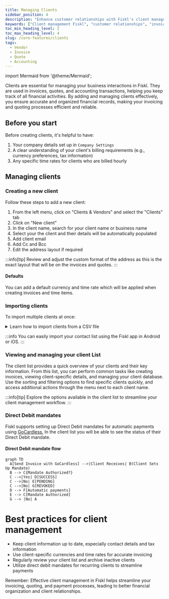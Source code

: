```yaml
---
title: Managing Clients
sidebar_position: 4
description: "Enhance customer relationships with Fiskl's client management tools: Track interactions, streamline invoicing, and boost satisfaction."
keywords: ["Client management Fiskl", "customer relationships", "invoicing software", "client tracking"]
toc_min_heading_level: 2
toc_max_heading_level: 4
slug: /core-features/clients
tags:
  - Vendor
  - Invoice
  - Quote
  - Accounting
---
```


<!-- import TOCInline from '@theme/TOCInline'; -->
import Mermaid from '@theme/Mermaid';

Clients are essential for managing your business interactions in Fiskl. They are used in invoices, quotes, and accounting transactions, helping you keep track of all financial activities. By adding and managing clients effectively, you ensure accurate and organized financial records, making your invoicing and quoting processes efficient and reliable.

## Before you start

Before creating clients, it's helpful to have:

1. Your company details set up in ```Company Settings```
2. A clear understanding of your client's billing requirements (e.g., currency preferences, tax information)
3. Any specific time rates for clients who are billed hourly

## Managing clients

### Creating a new client

Follow these steps to add a new client:

1. From the left menu, click on "Clients & Vendors" and select the "Clients" tab
2. Click on "New client"
3. In the client name, search for your client name or business name
4. Select your the client and their details will be automatically populated
5. Add client email
6. Add Cc and Bcc
7. Edit the address layout if required

:::info[tip]
Review and adjust the custom format of the address as this is the exact layout that will be on the invoices and quotes.
:::

#### Defaults

You can add a default currency and time rate which will be applied when creating invoices and time items.

### Importing clients

To import multiple clients at once:

<details>
<summary>Learn how to import clients from a CSV file</summary>

1. Go to "Clients & Vendors" from the left menu and click on "Clients"
2. Click the "Import" button at the top of the client list
3. Select "Import client details" and choose a .csv file from your device
4. Match the .csv column headers with the field names in Fiskl
5. Click "Import"
6. Review the preview of client items and click "Import" again
7. You'll receive a notification of the number of clients added to your list

</details>

:::info
You can easily import your contact list using the Fiskl app in Android or iOS.
:::

### Viewing and managing your client List

The client list provides a quick overview of your clients and their key information.
From this list, you can perform common tasks like creating invoices, viewing client-specific details, and managing your client database.
Use the sorting and filtering options to find specific clients quickly, and access additional actions through the menu next to each client name.

:::info[tip]
Explore the options available in the client list to streamline your client management workflow.
:::

### Direct Debit mandates

Fiskl supports setting up Direct Debit mandates for automatic payments using [GoCardless.](../../Integrations/Payment-Gateways/gocardless-integration.md)
In the client list you will be able to see the status of their Direct Debit mandate.

#### Direct Debit mandate flow

```mermaid
graph TD
  A[Send Invoice with GoCardless] -->|Client Receives| B(Client Sets Up Mandate)
  B --> C{Mandate Authorized?}
  C -->|Yes| D[SUCCESS]
  C -->|No| E[PENDING]
  C -->|No| G[REVOKED]
  D --> F[Automatic payments]
  E --> C[Mandate Authorized]
  G --> |No| A
```

# Best practices for client management

- Keep client information up to date, especially contact details and tax information
- Use client-specific currencies and time rates for accurate invoicing
- Regularly review your client list and archive inactive clients
- Utilize direct debit mandates for recurring clients to streamline payments

Remember: Effective client management in Fiskl helps streamline your invoicing, quoting, and payment processes, leading to better financial organization and client relationships.
